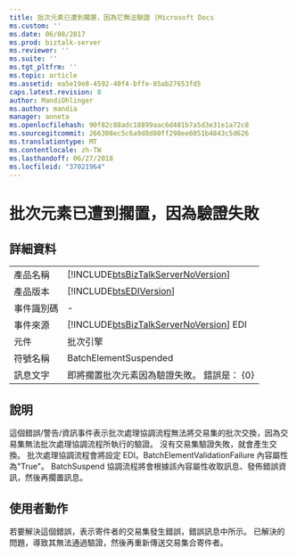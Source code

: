 ```yaml
---
title: 批次元素已遭到擱置，因為它無法驗證 |Microsoft Docs
ms.custom: ''
ms.date: 06/08/2017
ms.prod: biztalk-server
ms.reviewer: ''
ms.suite: ''
ms.tgt_pltfrm: ''
ms.topic: article
ms.assetid: ea5e19e8-4592-40f4-bffe-85ab27653fd5
caps.latest.revision: 8
author: MandiOhlinger
ms.author: mandia
manager: anneta
ms.openlocfilehash: 90f82c88adc18899aac6d481b7a5d3e31e1a72c8
ms.sourcegitcommit: 266308ec5c6a9d8d80ff298ee6051b4843c5d626
ms.translationtype: MT
ms.contentlocale: zh-TW
ms.lasthandoff: 06/27/2018
ms.locfileid: "37021964"
---
```

# <a name="the-batch-element-is-being-suspended-as-it-failed-validation"></a>批次元素已遭到擱置，因為驗證失敗
## <a name="details"></a>詳細資料  
  
|                 |                                                                                        |
|-----------------|----------------------------------------------------------------------------------------|
|  產品名稱   |   [!INCLUDE[btsBizTalkServerNoVersion](../includes/btsbiztalkservernoversion-md.md)]   |
| 產品版本 |               [!INCLUDE[btsEDIVersion](../includes/btsediversion-md.md)]               |
|    事件識別碼     |                                           -                                            |
|  事件來源   | [!INCLUDE[btsBizTalkServerNoVersion](../includes/btsbiztalkservernoversion-md.md)] EDI |
|    元件    |                                    批次引擎                                     |
|  符號名稱  |                                 BatchElementSuspended                                  |
|  訊息文字   |    即將擱置批次元素因為驗證失敗。 錯誤是： {0}    |
  
## <a name="explanation"></a>說明  
 這個錯誤/警告/資訊事件表示批次處理協調流程無法將交易集的批次交換，因為交易集無法批次處理協調流程所執行的驗證。 沒有交易集驗證失敗，就會產生交換。 批次處理協調流程會將設定 EDI。BatchElementValidationFailure 內容屬性為"True"。 BatchSuspend 協調流程將會根據該內容屬性收取訊息、發佈錯誤資訊，然後再擱置訊息。  
  
## <a name="user-action"></a>使用者動作  
 若要解決這個錯誤，表示寄件者的交易集發生錯誤，錯誤訊息中所示。 已解決的問題，導致其無法通過驗證，然後再重新傳送交易集合寄件者。